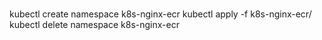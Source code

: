 # 

kubectl create namespace k8s-nginx-ecr
kubectl apply -f k8s-nginx-ecr/
kubectl delete namespace k8s-nginx-ecr

